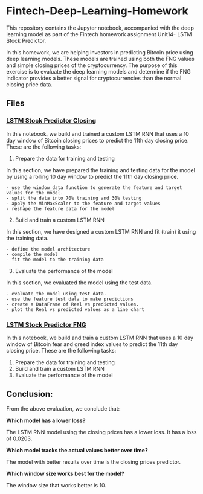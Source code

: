 # Fintech-Deep-Learning-Homework

This repository contains the Jupyter notebook, accompanied with the deep learning  model as part of the Fintech homework assignment Unit14- LSTM Stock Predictor.


In this homework, we are helping investors in predicting Bitcoin price using deep learning models. These models are trained using both the FNG values and simple closing prices of the cryptocurrency. The purpose of this exercise is to evaluate the deep learning models and determine if the FNG indicator provides a better signal for cryptocurrencies than the normal closing price data.


## Files

### [LSTM Stock Predictor Closing](lstm_stock_predictor_closing.ipynb)

In this notebook, we build and trained a custom LSTM RNN that uses a 10 day window of Bitcoin closing prices to predict the 11th day closing price. These are the following tasks:

1. Prepare the data for training and testing

In this section, we have prepared the training and testing data for the model by using a rolling 10 day window to predict the 11th day closing price.

    - use the window_data function to generate the feature and target values for the model.
    - split the data into 70% training and 30% testing
    - apply the MinMaxScaler to the feature and target values
    - reshape the feature data for the model

2. Build and train a custom LSTM RNN

In this section, we have designed a custom LSTM RNN and fit (train) it using the training data.

    - define the model architecture
    - compile the model
    - fit the model to the training data


3. Evaluate the performance of the model

In this section, we evaluated the model using the test data.

    - evaluate the model using test data.
    - use the feature test data to make predictions
    - create a DataFrame of Real vs predicted values.
    - plot the Real vs predicted values as a line chart


### [LSTM Stock Predictor FNG](lstm_stock_predictor_fng.ipynb)

In this notebook, we build and train a custom LSTM RNN that uses a 10 day window of Bitcoin fear and greed index values to predict the 11th day closing price. These are the following tasks:

1. Prepare the data for training and testing
2. Build and train a custom LSTM RNN
3. Evaluate the performance of the model


## Conclusion:

From the above evaluation, we conclude that:

**Which model has a lower loss?**

The LSTM RNN model using the closing prices has a lower loss. It has a loss of 0.0203.

**Which model tracks the actual values better over time?**

The model with better results over time is the closing prices predictor.

**Which window size works best for the model?**

The window size that works better is 10.

